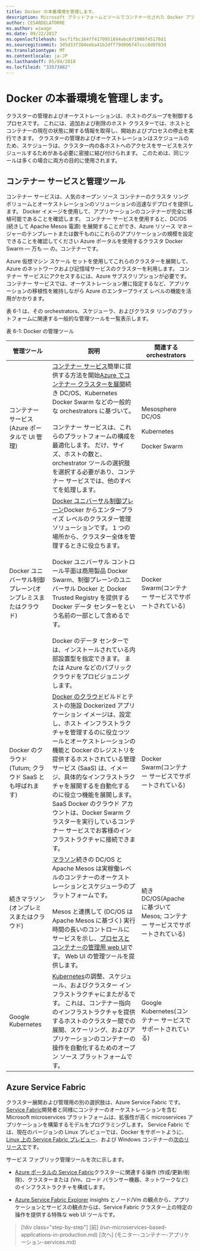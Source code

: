 ```yaml
---
title: Docker の本番環境を管理します。
description: Microsoft プラットフォームとツールでコンテナー化された Docker アプリケーションのライフサイクル
author: CESARDELATORRE
ms.author: wiwagn
ms.date: 09/22/2017
ms.openlocfilehash: 5ecf1fbc164ff4170951894abc071908f45178d1
ms.sourcegitcommit: 3d5d33f384eeba41b2dff79d096f47ccc8d8f03d
ms.translationtype: MT
ms.contentlocale: ja-JP
ms.lasthandoff: 05/04/2018
ms.locfileid: "33573882"
---
```

# <a name="manage-production-docker-environments"></a>Docker の本番環境を管理します。

クラスターの管理およびオーケストレーションは、ホストのグループを制御するプロセスです。 これには、追加および削除のホスト クラスターでは、ホストとコンテナーの現在の状態に関する情報を取得し、開始およびプロセスの停止を実行できます。 クラスターの管理およびオーケストレーションはスケジュールのため、スケジューラは、クラスター内の各ホストへのアクセスをサービスをスケジュールするためがある必要に密接に結び付けられます。 このためは、同じツールは多くの場合に両方の目的に使用されます。

## <a name="container-service-and-management-tools"></a>コンテナー サービスと管理ツール

コンテナー サービスは、人気のオープン ソース コンテナーのクラスタ リング ボリュームとオーケストレーションのソリューションの迅速なデプロイを提供します。 Docker イメージを使用して、アプリケーションのコンテナーが完全に移植可能であることを確認します。 コンテナー サービスを使用すると、DC/OS (続きして Apache Mesos 電源) を展開することができ、Azure リソース マネージャーのテンプレートまたは数千ものにこれらのアプリケーションの規模を設定できることを確認してください Azure ポータルを使用するクラスタ Docker Swarm — 万も — の。コンテナーです。

Azure 仮想マシン スケール セットを使用してこれらのクラスターを展開して、Azure のネットワークおよび記憶域サービスのクラスターを利用します。 コンテナー サービスにアクセスするには、Azure サブスクリプションが必要です。 コンテナー サービスでは、オーケストレーション層に指定するなど、アプリケーションの移植性を維持しながら Azure のエンタープライズ レベルの機能を活用がかかります。

表 6-1 は、その orchestrators、スケジューラ、およびクラスタ リングのプラットフォームに関連する一般的な管理ツールを一覧表示します。

表 6-1: Docker の管理ツール


| 管理ツール      | 説明           | 関連する orchestrators |
|-----------------------|-----------------------|-----------------------|
| コンテナー サービス\(Azure ポータルで UI 管理) | [コンテナー サービス](https://azure.microsoft.com/en-us/services/container-service/)簡単に提供する方法を開始[Azure でコンテナー クラスターを展開](https://docs.microsoft.com/azure/container-service/dcos-swarm/container-service-deployment)続き DC/OS、Kubernetes Docker Swarm などの一般的な orchestrators に基づいて。 <br /><br /> コンテナー サービスは、これらのプラットフォームの構成を最適化します。 だけ、サイズ、ホストの数と、orchestrator ツールの選択肢を選択する必要があり、コンテナー サービスでは、他のすべてを処理します。 | Mesosphere DC/OS <br /><br /> Kubernetes <br /><br /> Docker Swarm |
| Docker ユニバーサル制御プレーン\(オンプレミスまたはクラウド) | [Docker ユニバーサル制御プレーン](https://docs.docker.com/v1.11/ucp/overview/)Docker からエンタープライズ レベルのクラスター管理ソリューションです。 1 つの場所から、クラスター全体を管理するときに役立ちます。 <br /><br /> Docker ユニバーサル コントロール平面は商用製品 Docker Swarm、制御プレーンのユニバーサル Docker と Docker Trusted Registry を提供する Docker データ センターをという名前の一部として含めるです。 <br /><br /> Docker のデータ センターでは、インストールされている内部設置型を指定できます。 または Azure などのパブリック クラウドをプロビジョニングします。 | Docker Swarm\(コンテナー サービスでサポートされている) |
| Docker のクラウド\(Tutum; クラウド SaaS とも呼ばれます) | [Docker のクラウド](https://docs.docker.com/docker-cloud/)ビルドとテストの施設 Dockerized アプリケーション イメージは、設定し、ホスト インフラストラクチャを管理するのに役立つツールとオーケストレーションの機能と Docker のレジストリを提供するホストされている管理サービス (SaaS) は、イメージ、具体的なインフラストラクチャを展開するを自動化するのに役立つ機能を展開します。 SaaS Docker のクラウド アカウントは、Docker Swarm クラスターを実行しているコンテナー サービスでお客様のインフラストラクチャに接続できます。 | Docker Swarm\(コンテナー サービスでサポートされている) |
| 続きマラソン\(オンプレミスまたはクラウド) | [マラソン](https://mesosphere.github.io/marathon/docs/marathon-ui.html)続きの DC/OS と Apache Mesos は実稼働レベルのコンテナーのオーケストレーションとスケジューラのプラットフォームです。 <br /><br /> Mesos と連携して (DC/OS は Apache Mesos に基づく) 実行時間の長いのコントロールにサービスを示し、[プロセスとコンテナーの管理用 web UI](https://mesosphere.github.io/marathon/docs/marathon-ui.html)です。 Web UI の管理ツールを提供します。 | 続き DC/OS\(Apache に基づいて Mesos; コンテナー サービスでサポートされている) |
| Google Kubernetes | [Kubernetes](http://kubernetes.io/docs/user-guide/ui/#dashboard-access)の調整、スケジュール、およびクラスター インフラストラクチャにまたがるです。 これは、コンテナー指向のインフラストラクチャを提供するホストのクラスター間での展開、スケーリング、およびアプリケーションのコンテナーの操作を自動化するためのオープン ソース プラットフォームです。 | Google Kubernetes\(コンテナー サービスでサポートされている) |

## <a name="azure-service-fabric"></a>Azure Service Fabric

クラスター展開および管理用の別の選択肢は、Azure Service Fabric です。 [Service Fabric](https://azure.microsoft.com/en-us/services/service-fabric/)開発者と同様にコンテナーのオーケストレーションを含む Microsoft microservices プラットフォームは、拡張性が高く microservices アプリケーションを構築するモデルをプログラミングします。 Service Fabric では、現在のバージョンの Linux プレビューでは、Docker をサポートように、 [Linux 上の Service Fabric プレビュー](https://docs.microsoft.com/azure/service-fabric/service-fabric-deploy-anywhere)、および Windows コンテナーの[次のリリースで](https://docs.microsoft.com/azure/service-fabric/service-fabric-containers-overview)です。

サービス ファブリック管理ツールを次に示します。

-   [Azure ポータルの Service Fabric](https://docs.microsoft.com/azure/service-fabric/service-fabric-cluster-creation-via-portal)クラスターに関連する操作 (作成/更新/削除)、クラスターまたは (Vm、ロード バランサー機器、ネットワークなど) のインフラストラクチャを構成します。

-   [Azure Service Fabric Explorer](https://docs.microsoft.com/azure/service-fabric/service-fabric-visualizing-your-cluster) insights とノード/Vm の観点から、アプリケーションとサービスの観点からは、Service Fabric クラスター上の特定の操作を提供する特殊な web UI ツールです。


>[!div class="step-by-step"]
[前] (run-microservices-based-applications-in-production.md) [次へ] (モニター-コンテナー-アプリケーション-services.md)

